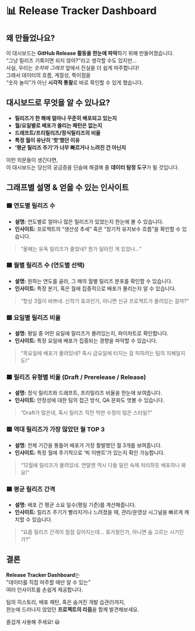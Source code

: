 # 📊 Release Tracker Dashboard

## 왜 만들었나요?

이 대시보드는 **GitHub Release 활동을 한눈에 파악**하기 위해 만들어졌습니다.  
“그냥 릴리즈 기록이면 되지 않아?”라고 생각할 수도 있지만…  
사실, 우리는 _숫자와 그래프_ 앞에서 진실을 더 쉽게 마주합니다!  
그래서 데이터의 흐름, 계절성, 특이점을  
“숫자 놀이”가 아닌 **시각적 통찰**로 바로 확인할 수 있게 했습니다.


## 대시보드로 무엇을 알 수 있나요?

- **릴리즈가 한 해에 얼마나 꾸준히 배포되고 있는지**
- **월/요일별로 배포가 쏠리는 패턴은 없는지**
- **드래프트/프리릴리즈/정식릴리즈의 비율**
- **특정 월이 유난히 ‘핫’했던 이유**
- **‘평균 릴리즈 주기’가 너무 빠르거나 느려진 건 아닌지**

이런 의문들이 생긴다면,  
이 대시보드는 당신의 궁금증을 단숨에 해결해 줄 **데이터 탐정 도구**가 될 것입니다.


## 그래프별 설명 & 얻을 수 있는 인사이트

### 🟦 연도별 릴리즈 수
- **설명:** 연도별로 얼마나 많은 릴리즈가 있었는지 한눈에 볼 수 있습니다.
- **인사이트:** 프로젝트의 “생산성 추세” 혹은 “장기적 유지보수 흐름”을 확인할 수 있습니다.
> “올해는 유독 릴리즈가 줄었네? 뭔가 달라진 게 있었나…”


### 🟩 월별 릴리즈 수 (연도별 선택)
- **설명:** 원하는 연도를 골라, 그 해의 월별 릴리즈 분포를 확인할 수 있습니다.
- **인사이트:** 특정 분기, 혹은 월에 집중적으로 배포가 몰리는지 알 수 있습니다.
> “항상 3월이 바쁘네. 신학기 효과인가, 아니면 신규 프로젝트가 몰려있는 걸까?”

### 🟨 요일별 릴리즈 비율
- **설명:** 평일 중 어떤 요일에 릴리즈가 몰려있는지, 파이차트로 확인합니다.
- **인사이트:** 특정 요일에 배포가 집중되는 경향을 파악할 수 있습니다. 
> “목요일에 배포가 몰려있네? 혹시 금요일에 터지는 걸 피하려는 팀의 지혜일지도!”


### 🟧 릴리즈 유형별 비율 (Draft / Prerelease / Release)
- **설명:** 정식 릴리즈와 드래프트, 프리릴리즈 비율을 한눈에 보여줍니다.
- **인사이트:** 안정성에 대한 팀의 접근 방식, QA 문화도 엿볼 수 있습니다.
> “Draft가 많은데, 혹시 릴리즈 직전 막판 수정이 많은 스타일?”


### 🟨 역대 릴리즈가 가장 많았던 월 TOP 3
- **설명:** 전체 기간을 통틀어 배포가 가장 활발했던 월 3개를 보여줍니다.
- **인사이트:** 특정 월에 주기적으로 ‘빅 이벤트’가 있는지 확인 가능합니다. 
> “12월에 릴리즈가 몰려있네. 연말엔 역시 다들 밀린 숙제 처리하듯 배포하나 봐요!”


### 🟦 평균 릴리즈 간격
- **설명:** 배포 간 평균 소요 일수(평일 기준)를 계산해줍니다.
- **인사이트:** 릴리즈 주기가 빨라지거나 느려졌을 때, 관리/운영상 시그널을 빠르게 캐치할 수 있습니다.
> “요즘 릴리즈 간격이 점점 길어지는데… 휴가철인가, 아니면 숨 고르는 시기인가?”

## 결론

**Release Tracker Dashboard**는  
"데이터를 직접 마주할 때만 알 수 있는"  
여러 인사이트를 손쉽게 제공합니다.

팀의 히스토리, 배포 패턴, 혹은 숨겨진 개발 습관(!)까지,  
한눈에 드러나지 않았던 **프로젝트의 리듬**을 함께 발견해보세요.


즐겁게 사용해 주세요! 😃  